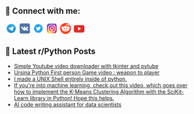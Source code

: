 ## 🔎 Connect with me:
[<img src="https://github.com/bullbesh/bullbesh/blob/main/images/Telegram.png" width="32" height="32" />](https://t.me/bullbesh)
[<img src="https://github.com/bullbesh/bullbesh/blob/main/images/VK.png" width="32" height="32" />](https://vk.com/bullbesh)
[<img src="https://github.com/bullbesh/bullbesh/blob/main/images/Twitter.png" width="32" height="32" />](https://twitter.com/bullbesh1)
[<img src="https://github.com/bullbesh/bullbesh/blob/main/images/Instagram.png" width="32" height="32" />](https://www.instagram.com/bullbesh)
[<img src="https://github.com/bullbesh/bullbesh/blob/main/images/Reddit.png" width="32" height="32" />](https://www.reddit.com/user/bullbesh)
[<img src="https://github.com/bullbesh/bullbesh/blob/main/images/YouTube.png" width="32" height="32" />](https://www.youtube.com/channel/UCtfjRs6uzgq5mfm8S06WTcg)

## 📕 Latest r/Python Posts
<!-- BLOG-POST-LIST:START -->
- [Simple Youtube video downloader with tkinter and pytube](https://www.reddit.com/r/Python/comments/x518ju/simple_youtube_video_downloader_with_tkinter_and/)
- [Ursina Python First person Game video : weapon to player](https://www.reddit.com/r/Python/comments/x50q9x/ursina_python_first_person_game_video_weapon_to/)
- [I made a UNIX Shell entirely inside of python.](https://www.reddit.com/r/Python/comments/x50nqk/i_made_a_unix_shell_entirely_inside_of_python/)
- [If you&#39;re into machine learning, check out this video, which goes over how to implement the K-Means Clustering Algorithm with the SciKit-Learn library in Python! Hope this helps.](https://www.reddit.com/r/Python/comments/x50h2n/if_youre_into_machine_learning_check_out_this/)
- [AI code writing assistant for data scientists](https://www.reddit.com/r/Python/comments/x4z4fb/ai_code_writing_assistant_for_data_scientists/)
<!-- BLOG-POST-LIST:END -->
